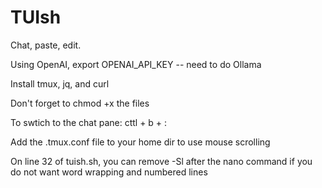 # TUIsh  

Chat, paste, edit.  

Using OpenAI, export OPENAI_API_KEY -- need to do Ollama 

Install tmux, jq, and curl

Don't forget to chmod +x the files

To swtich to the chat pane:
cttl + b + :   

Add the .tmux.conf file to your home dir to use mouse scrolling

On line 32 of tuish.sh, you can remove -Sl after the nano command if you do not want word wrapping and numbered lines
